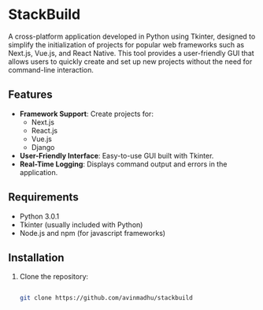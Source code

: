 # StackBuild

A cross-platform application developed in Python using Tkinter, designed to simplify the initialization of projects for popular web frameworks such as Next.js, Vue.js, and React Native. This tool provides a user-friendly GUI that allows users to quickly create and set up new projects without the need for command-line interaction.

## Features

- **Framework Support**: Create projects for:
  - Next.js
  - React.js
  - Vue.js
  - Django
- **User-Friendly Interface**: Easy-to-use GUI built with Tkinter.
- **Real-Time Logging**: Displays command output and errors in the application.

## Requirements

- Python 3.0.1
- Tkinter (usually included with Python)
- Node.js and npm (for javascript frameworks)

## Installation

1. Clone the repository:
   ```bash
   
   git clone https://github.com/avinmadhu/stackbuild
   
